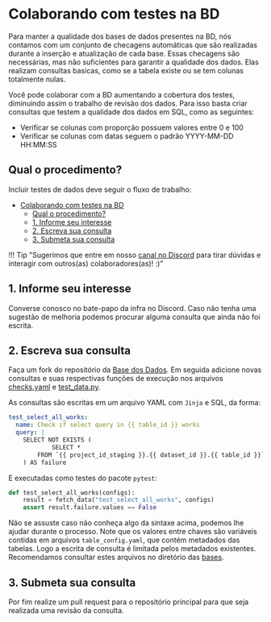 # Colaborando com testes na BD

Para manter a qualidade dos bases de dados presentes na BD, nós contamos com um
conjunto de checagens automáticas que são realizadas durante a inserção e
atualização de cada base. Essas checagens são necessárias, mas não suficientes
para garantir a qualidade dos dados. Elas realizam consultas basicas, como se a
tabela existe ou se tem colunas totalmente nulas.

Você pode colaborar com a BD aumentando a cobertura dos testes, diminuindo assim
o trabalho de revisão dos dados. Para isso basta criar consultas que testem a
qualidade dos dados em SQL, como as seguintes:

- Verificar se colunas com proporção possuem valores entre 0 e 100
- Verificar se colunas com datas seguem o padrão YYYY-MM-DD HH:MM:SS

<!----------------------------------------------------------------------------->

## Qual o procedimento?

Incluir testes de dados deve seguir o fluxo de trabalho:

- [Colaborando com testes na BD](#colaborando-com-testes-na-bd)
  - [Qual o procedimento?](#qual-o-procedimento)
  - [1. Informe seu interesse](#1-informe-seu-interesse)
  - [2. Escreva sua consulta](#2-escreva-sua-consulta)
  - [3. Submeta sua consulta](#3-submeta-sua-consulta)

!!! Tip "Sugerimos que entre em nosso [canal no Discord](https://discord.gg/huKWpsVYx4) para tirar dúvidas e interagir com outros(as) colaboradores(as)! :)"

<!----------------------------------------------------------------------------->

## 1. Informe seu interesse

Converse conosco no bate-papo da infra no Discord. Caso não tenha uma sugestão de melhoria podemos procurar alguma consulta que ainda não foi escrita.

<!----------------------------------------------------------------------------->

## 2. Escreva sua consulta

Faça um fork do repositório da [Base dos Dados](https://github.com/basedosdados/mais/tree/master).
Em seguida adicione novas consultas e suas respectivas funções de execução nos arquivos
[checks.yaml](https://github.com/basedosdados/mais/blob/master/.github/workflows/data-check/checks.yaml)
e [test_data.py](https://github.com/basedosdados/mais/blob/master/.github/workflows/data-check/test_data.py).

As consultas são escritas em um arquivo YAML com `Jinja` e SQL, da forma:

```yaml
test_select_all_works:
  name: Check if select query in {{ table_id }} works
  query: |
    SELECT NOT EXISTS (
            SELECT *
        FROM `{{ project_id_staging }}.{{ dataset_id }}.{{ table_id }}`
    ) AS failure
```

E executadas como testes do pacote `pytest`:

```python
def test_select_all_works(configs):
    result = fetch_data("test_select_all_works", configs)
    assert result.failure.values == False
```

Não se assuste caso não conheça algo da sintaxe acima, podemos lhe ajudar durante
o processo. Note que os valores entre chaves são variáveis contidas em arquivos
`table_config.yaml`, que contém metadados das tabelas. Logo a escrita de consulta
é limitada pelos metadados existentes. Recomendamos consultar estes arquivos
no diretório das [bases](https://github.com/basedosdados/mais/tree/master/bases).

<!----------------------------------------------------------------------------->

## 3. Submeta sua consulta

Por fim realize um pull request para o repositório principal para que seja realizada uma revisão da consulta.

